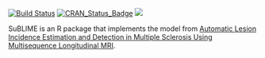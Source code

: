 [![Build Status](https://travis-ci.org/muschellij2/SuBLIME.svg?branch=master)](https://travis-ci.org/muschellij2/SuBLIME)
[![CRAN_Status_Badge](http://www.r-pkg.org/badges/version/SuBLIME)](http://cran.rstudio.com/web/packages/SuBLIME/index.html)
[![](http://cranlogs.r-pkg.org/badges/grand-total/SuBLIME)](http://cran.rstudio.com/web/packages/SuBLIME/index.html)

SuBLIME is an R package that implements the model from [Automatic Lesion Incidence Estimation and Detection in Multiple Sclerosis Using Multisequence Longitudinal MRI](https://dx.doi.org/10.3174%2Fajnr.A3172).